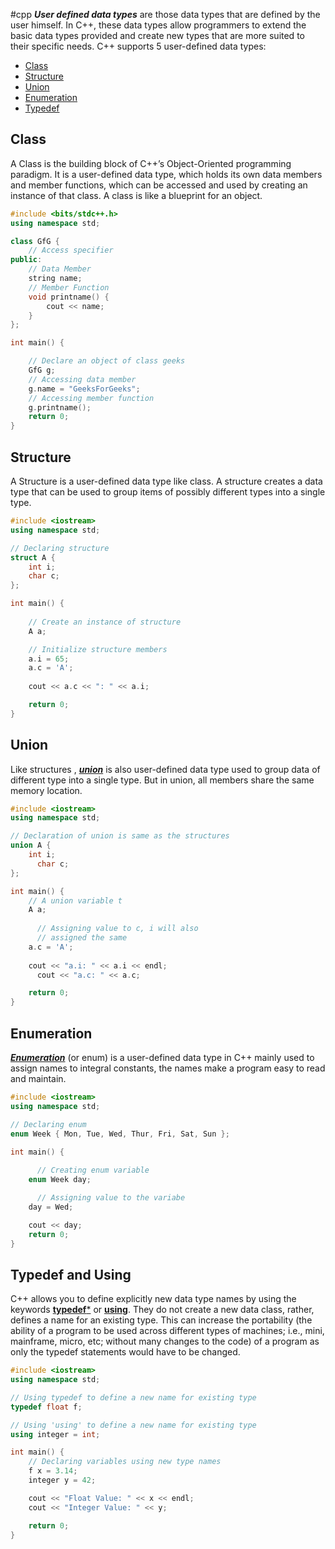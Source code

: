 #cpp 
***User defined data types*** are those data types that are defined by the user himself. In C++, these data types allow programmers to extend the basic data types provided and create new types that are more suited to their specific needs. C++ supports 5 user-defined data types:
- [Class](https://www.geeksforgeeks.org/user-defined-data-types-in-c/#1-class)
- [Structure](https://www.geeksforgeeks.org/user-defined-data-types-in-c/#2-structure)
- [Union](https://www.geeksforgeeks.org/user-defined-data-types-in-c/#3-union)
- [Enumeration](https://www.geeksforgeeks.org/user-defined-data-types-in-c/#4-enumeration)
- [Typedef](https://www.geeksforgeeks.org/user-defined-data-types-in-c/#5-typedef)
## Class
A Class is the building block of C++’s Object-Oriented programming paradigm. It is a user-defined data type, which holds its own data members and member functions, which can be accessed and used by creating an instance of that class. A class is like a blueprint for an object.
```cpp
#include <bits/stdc++.h>
using namespace std;

class GfG {
    // Access specifier
public:
    // Data Member
    string name;
    // Member Function
    void printname() {
        cout << name;
    }
};

int main() {

    // Declare an object of class geeks
    GfG g;
    // Accessing data member
    g.name = "GeeksForGeeks";
    // Accessing member function
    g.printname();
    return 0;
}
```

## Structure
A Structure is a user-defined data type like class. A structure creates a data type that can be used to group items of possibly different types into a single type.

```cpp
#include <iostream>
using namespace std;

// Declaring structure
struct A {
    int i;
    char c;
};

int main() {
    
    // Create an instance of structure
    A a;

    // Initialize structure members
    a.i = 65;
    a.c = 'A';
        
    cout << a.c << ": " << a.i;

    return 0;
}
```

## Union
Like structures , [***union***](https://www.geeksforgeeks.org/cpp-unions/) is also user-defined data type used to group data of different type into a single type. But in union, all members share the same memory location.
```cpp
#include <iostream>
using namespace std;

// Declaration of union is same as the structures
union A {
    int i;
      char c;
};

int main() {
    // A union variable t
    A a;
  
      // Assigning value to c, i will also
      // assigned the same
    a.c = 'A';
    
    cout << "a.i: " << a.i << endl;
      cout << "a.c: " << a.c;

    return 0;
}
```
## Enumeration
[***Enumeration***](https://www.geeksforgeeks.org/enumeration-enum-c/) (or enum) is a user-defined data type in C++ mainly used to assign names to integral constants, the names make a program easy to read and maintain.
```cpp
#include <iostream>
using namespace std;

// Declaring enum
enum Week { Mon, Tue, Wed, Thur, Fri, Sat, Sun };

int main() {
  
      // Creating enum variable
    enum Week day;

      // Assigning value to the variabe
    day = Wed;

    cout << day;
    return 0;
}
```

## Typedef and Using
C++ allows you to define explicitly new data type names by using the keywords [**typedef***](https://www.geeksforgeeks.org/typedef-in-cpp/) or [**using**](https://www.geeksforgeeks.org/using-keyword-in-cpp-stl/). They do not create a new data class, rather, defines a name for an existing type. This can increase the portability (the ability of a program to be used across different types of machines; i.e., mini, mainframe, micro, etc; without many changes to the code) of a program as only the typedef statements would have to be changed.
```cpp
#include <iostream>
using namespace std;

// Using typedef to define a new name for existing type
typedef float f;

// Using 'using' to define a new name for existing type
using integer = int;

int main() {
    // Declaring variables using new type names
    f x = 3.14;
    integer y = 42;

    cout << "Float Value: " << x << endl;
    cout << "Integer Value: " << y;

    return 0;
}
```